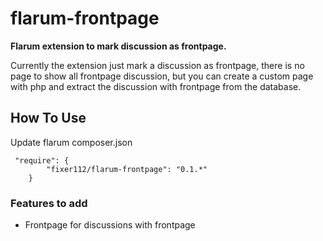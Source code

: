 # flarum-frontpage

**Flarum extension to mark discussion as frontpage.**

Currently the extension just mark a discussion as frontpage, there is no page to show all frontpage discussion, but you can create a custom page with php and extract the discussion with frontpage from the database.

## How To Use

Update flarum composer.json

```
 "require": {
		"fixer112/flarum-frontpage": "0.1.*"
    }
```

### Features to add

* Frontpage for discussions with frontpage
